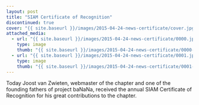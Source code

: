 ```yaml
---
layout: post
title: "SIAM Certificate of Recognition"
discontinued: true
cover: "{{ site.baseurl }}/images/2015-04-24-news-certificate/cover.jpg"
attached_media:
  - url: "{{ site.baseurl }}/images/2015-04-24-news-certificate/0000.jpg"
    type: image
    thumb: "{{ site.baseurl }}/images/2015-04-24-news-certificate/0000-thumb.jpg"
  - url: "{{ site.baseurl }}/images/2015-04-24-news-certificate/0001.jpg"
    type: image
    thumb: "{{ site.baseurl }}/images/2015-04-24-news-certificate/0001-thumb.jpg"
---
```


Today Joost van Zwieten, webmaster of the chapter and one of the founding
fathers of project baNaNa, received the annual SIAM Certificate of Recognition
for his great contributions to the chapter.
